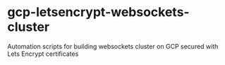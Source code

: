 # gcp-letsencrypt-websockets-cluster
Automation scripts for building websockets cluster on GCP secured with Lets Encrypt certificates
